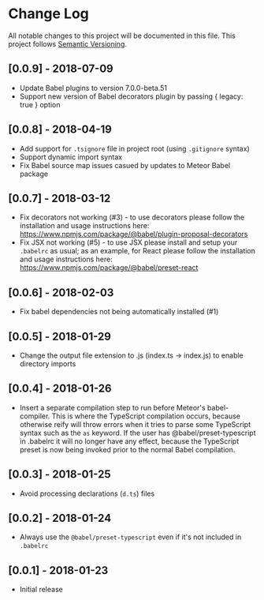 # Change Log
All notable changes to this project will be documented in this file.
This project follows [Semantic Versioning](http://semver.org/).

## [0.0.9] - 2018-07-09
 - Update Babel plugins to version 7.0.0-beta.51
 - Support new version of Babel decorators plugin by passing { legacy: true } option

## [0.0.8] - 2018-04-19
 - Add support for `.tsignore` file in project root (using `.gitignore` syntax)
 - Support dynamic import syntax
 - Fix Babel source map issues casued by updates to Meteor Babel package

## [0.0.7] - 2018-03-12
 - Fix decorators not working (#3) - to use decorators please follow the installation and usage instructions here:
    https://www.npmjs.com/package/@babel/plugin-proposal-decorators
 - Fix JSX not working (#5) - to use JSX please install and setup your `.babelrc` as usual; as an example, for React
    please follow the installation and usage instructions here: https://www.npmjs.com/package/@babel/preset-react

## [0.0.6] - 2018-02-03
 - Fix babel dependencies not being automatically installed (#1)

## [0.0.5] - 2018-01-29
 - Change the output file extension to .js (index.ts -> index.js) to enable directory imports

## [0.0.4] - 2018-01-26
 - Insert a separate compilation step to run before Meteor's babel-compiler. This is where the TypeScript compilation occurs,
   because otherwise reify will throw errors when it tries to parse some TypeScript syntax such as the `as` keyword.
   If the user has @babel/preset-typescript in .babelrc it will no longer have any effect, because the TypeScript preset
   is now being invoked prior to the normal Babel compilation.

## [0.0.3] - 2018-01-25
 - Avoid processing declarations (`d.ts`) files

## [0.0.2] - 2018-01-24
 - Always use the `@babel/preset-typescript` even if it's not included in `.babelrc`

## [0.0.1] - 2018-01-23
 - Initial release
